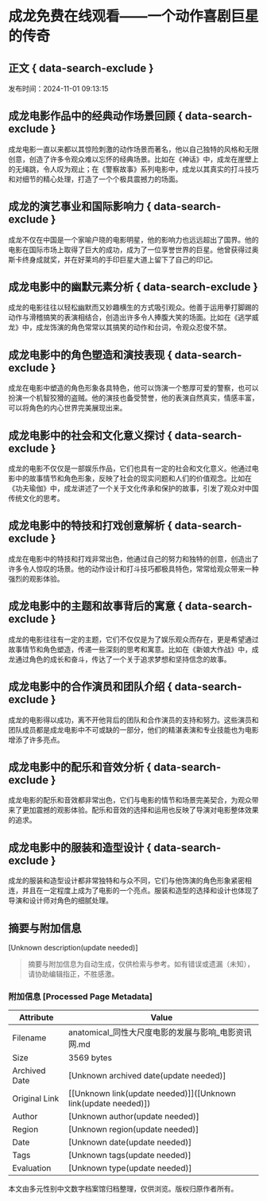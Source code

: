# 成龙免费在线观看——一个动作喜剧巨星的传奇

## 正文 { data-search-exclude }


发布时间：2024-11-01 09:13:15

## 成龙电影作品中的经典动作场景回顾 { data-search-exclude }

成龙电影一直以来都以其惊险刺激的动作场景而著名，他以自己独特的风格和无限创意，创造了许多令观众难以忘怀的经典场景。比如在《神话》中，成龙在崖壁上的无绳跳，令人叹为观止；在《警察故事》系列电影中，成龙以其真实的打斗技巧和对细节的精心处理，打造了一个个极具震撼力的场面。

## 成龙的演艺事业和国际影响力 { data-search-exclude }

成龙不仅在中国是一个家喻户晓的电影明星，他的影响力也远远超出了国界。他的电影在国际市场上取得了巨大的成功，成为了一位享誉世界的巨星。他曾获得过奥斯卡终身成就奖，并在好莱坞的手印巨星大道上留下了自己的印记。

## 成龙电影中的幽默元素分析 { data-search-exclude }

成龙的电影往往以轻松幽默而又妙趣横生的方式吸引观众。他善于运用拳打脚踢的动作与滑稽搞笑的表演相结合，创造出许多令人捧腹大笑的场面。比如在《逃学威龙》中，成龙饰演的角色常常以其搞笑的动作和台词，令观众忍俊不禁。

## 成龙电影中的角色塑造和演技表现 { data-search-exclude }

成龙在电影中塑造的角色形象各具特色，他可以饰演一个憨厚可爱的警察，也可以扮演一个机智狡猾的盗贼。他的演技也备受赞誉，他的表演自然真实，情感丰富，可以将角色的内心世界完美展现出来。

## 成龙电影中的社会和文化意义探讨 { data-search-exclude }

成龙的电影不仅仅是一部娱乐作品，它们也具有一定的社会和文化意义。他通过电影中的故事情节和角色形象，反映了社会的现实问题和人们的价值观念。比如在《功夫瑜伽》中，成龙讲述了一个关于文化传承和保护的故事，引发了观众对中国传统文化的思考。

## 成龙电影中的特技和打戏创意解析 { data-search-exclude }

成龙在电影中的特技和打戏非常出色，他通过自己的努力和独特的创意，创造出了许多令人惊叹的场景。他的动作设计和打斗技巧都极具特色，常常给观众带来一种强烈的观影体验。

## 成龙电影中的主题和故事背后的寓意 { data-search-exclude }

成龙的电影往往有一定的主题，它们不仅仅是为了娱乐观众而存在，更是希望通过故事情节和角色塑造，传递一些深刻的思考和寓意。比如在《新娘大作战》中，成龙通过角色的成长和奋斗，传达了一个关于追求梦想和坚持信念的故事。

## 成龙电影中的合作演员和团队介绍 { data-search-exclude }

成龙的电影得以成功，离不开他背后的团队和合作演员的支持和努力。这些演员和团队成员都是成龙电影中不可或缺的一部分，他们的精湛表演和专业技能也为电影增添了许多亮点。

## 成龙电影中的配乐和音效分析 { data-search-exclude }

成龙电影的配乐和音效都非常出色，它们与电影的情节和场景完美契合，为观众带来了更加震撼的观影体验。配乐和音效的选择和运用也反映了导演对电影整体效果的追求。

## 成龙电影中的服装和造型设计 { data-search-exclude }

成龙的服装和造型设计都非常独特和与众不同，它们与他饰演的角色形象紧密相连，并且在一定程度上成为了电影的一个亮点。服装和造型的选择和设计也体现了导演和设计师对角色的细腻处理。
<!-- tcd_original_link https://anatomical.brentexmv.com/ -->


## 摘要与附加信息

<!-- tcd_abstract -->
[Unknown description(update needed)]
<!-- tcd_abstract_end -->

> 摘要与附加信息为自动生成，仅供检索与参考。如有错误或遗漏（未知），请协助编辑指正，不胜感激。

### 附加信息 [Processed Page Metadata]

| Attribute       | Value                                  |
|-----------------|----------------------------------------|
| Filename        | anatomical_同性大尺度电影的发展与影响_电影资讯网.md                             |
| Size            | 3569 bytes                           |
| Archived Date   | [Unknown archived date(update needed)]                             |
| Original Link   | [[Unknown link(update needed)]]([Unknown link(update needed)])                       |
| Author          | [Unknown author(update needed)]                               |
| Region          | [Unknown region(update needed)]                               |
| Date            | [Unknown date(update needed)]                                 |
| Tags            | [Unknown tags(update needed)]                                 |
| Evaluation            | [Unknown type(update needed)]                                 |
<!-- tcd_table_end -->

本文由多元性别中文数字档案馆归档整理，仅供浏览。版权归原作者所有。
